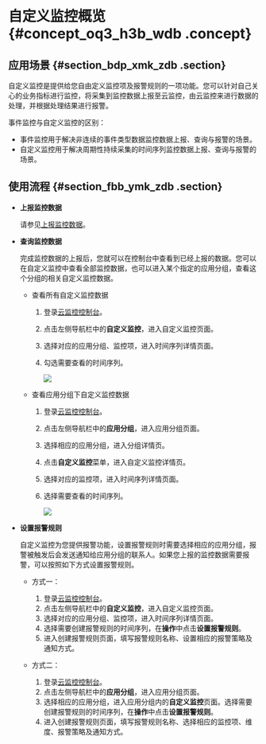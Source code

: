 # 自定义监控概览 {#concept_oq3_h3b_wdb .concept}

## 应用场景 {#section_bdp_xmk_zdb .section}

自定义监控是提供给您自由定义监控项及报警规则的一项功能。您可以针对自己关心的业务指标进行监控，将采集到监控数据上报至云监控，由云监控来进行数据的处理，并根据处理结果进行报警。

事件监控与自定义监控的区别：

-   事件监控用于解决非连续的事件类型数据监控数据上报、查询与报警的场景。
-   自定义监控用于解决周期性持续采集的时间序列监控数据上报、查询与报警的场景。

## 使用流程 {#section_fbb_ymk_zdb .section}

-   **上报监控数据**

    请参见[上报监控数据](intl.zh-CN/用户指南/自定义监控/上报监控数据.md#)。


-   **查询监控数据**

    完成监控数据的上报后，您就可以在控制台中查看到已经上报的数据。您可以在自定义监控中查看全部监控数据，也可以进入某个指定的应用分组，查看这个分组的相关自定义监控数据。

    -   查看所有自定义监控数据
        1.  登录[云监控控制台](https://cms-intl.console.aliyun.com)。
        2.  点击左侧导航栏中的**自定义监控**，进入自定义监控页面。
        3.  选择对应的应用分组、监控项，进入时间序列详情页面。
        4.  勾选需要查看的时间序列。

            ![](http://static-aliyun-doc.oss-cn-hangzhou.aliyuncs.com/assets/img/6218/15490050174922_zh-CN.png)

    -   查看应用分组下自定义监控数据
        1.  登录[云监控控制台](https://cms-intl.console.aliyun.com)。
        2.  点击左侧导航栏中的**应用分组**，进入应用分组页面。
        3.  选择相应的应用分组，进入分组详情页。
        4.  点击**自定义监控**菜单，进入自定义监控详情页。
        5.  选择对应的监控项，进入时间序列详情页面。
        6.  选择需要查看的时间序列。

            ![](http://static-aliyun-doc.oss-cn-hangzhou.aliyuncs.com/assets/img/6218/15490050174926_zh-CN.png)

-   **设置报警规则**

    自定义监控为您提供报警功能，设置报警规则时需要选择相应的应用分组，报警被触发后会发送通知给应用分组的联系人。如果您上报的监控数据需要报警，可以按照如下方式设置报警规则。

    -   方式一：

        1.  登录[云监控控制台](https://cms-intl.console.aliyun.com)。
        2.  点击左侧导航栏中的**自定义监控**，进入自定义监控页面。
        3.  选择对应的应用分组、监控项，进入时间序列详情页面。
        4.  选择需要创建报警规则的时间序列，在**操作**中点击**设置报警规则**。
        5.  进入创建报警规则页面，填写报警规则名称、设置相应的报警策略及通知方式。
    -   方式二：

        1.  登录[云监控控制台](https://cms-intl.console.aliyun.com)。
        2.  点击左侧导航栏中的**应用分组**，进入应用分组页面。
        3.  选择相应的应用分组，进入应用分组内的**自定义监控**页面。选择需要创建报警规则的时间序列，在**操作**中点击**设置报警规则**。
        4.  进入创建报警规则页面，填写报警规则名称、选择相应的监控项、维度、报警策略及通知方式。

